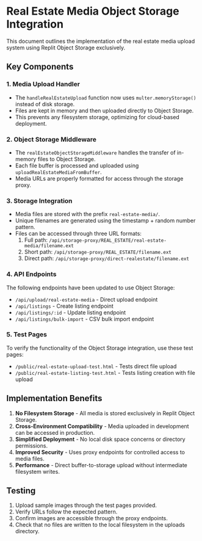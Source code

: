 # Real Estate Media Object Storage Integration

This document outlines the implementation of the real estate media upload system using Replit Object Storage exclusively.

## Key Components

### 1. Media Upload Handler

- The `handleRealEstateUpload` function now uses `multer.memoryStorage()` instead of disk storage.
- Files are kept in memory and then uploaded directly to Object Storage.
- This prevents any filesystem storage, optimizing for cloud-based deployment.

### 2. Object Storage Middleware

- The `realEstateObjectStorageMiddleware` handles the transfer of in-memory files to Object Storage.
- Each file buffer is processed and uploaded using `uploadRealEstateMediaFromBuffer`.
- Media URLs are properly formatted for access through the storage proxy.

### 3. Storage Integration

- Media files are stored with the prefix `real-estate-media/`.
- Unique filenames are generated using the timestamp + random number pattern.
- Files can be accessed through three URL formats:
  1. Full path: `/api/storage-proxy/REAL_ESTATE/real-estate-media/filename.ext`
  2. Short path: `/api/storage-proxy/REAL_ESTATE/filename.ext`
  3. Direct path: `/api/storage-proxy/direct-realestate/filename.ext`

### 4. API Endpoints

The following endpoints have been updated to use Object Storage:

- `/api/upload/real-estate-media` - Direct upload endpoint
- `/api/listings` - Create listing endpoint
- `/api/listings/:id` - Update listing endpoint
- `/api/listings/bulk-import` - CSV bulk import endpoint

### 5. Test Pages

To verify the functionality of the Object Storage integration, use these test pages:

- `/public/real-estate-upload-test.html` - Tests direct file upload
- `/public/real-estate-listing-test.html` - Tests listing creation with file upload

## Implementation Benefits

1. **No Filesystem Storage** - All media is stored exclusively in Replit Object Storage.
2. **Cross-Environment Compatibility** - Media uploaded in development can be accessed in production.
3. **Simplified Deployment** - No local disk space concerns or directory permissions.
4. **Improved Security** - Uses proxy endpoints for controlled access to media files.
5. **Performance** - Direct buffer-to-storage upload without intermediate filesystem writes.

## Testing

1. Upload sample images through the test pages provided.
2. Verify URLs follow the expected pattern.
3. Confirm images are accessible through the proxy endpoints.
4. Check that no files are written to the local filesystem in the uploads directory.